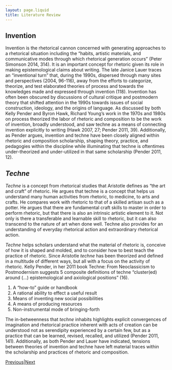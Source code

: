 ```yaml
---
layout: page.liquid
title: Literature Review
---
```

## Invention
Invention is the rhetorical cannon concerned with generating approaches to a rhetorical situation including the “habits, artistic materials, and communicative modes through which rhetorical generation occurs” (Peter Simonson 2014, 314). It is an important concept for rhetoric given its role in making epistemological claims about writing. The late Janice Lauer traces an “inventional turn” that, during the 1990s, dispersed through many sites and perspectives (2004, 96-116), away from the efforts to categorize, theorize, and test elaborated theories of process and towards the knowledges made and expressed through invention (118). Invention has often been obscured by discussions of cultural critique and postmodern theory that shifted attention in the 1990s towards issues of social construction, ideology, and the origins of language. As discussed by both Kelly Pender and Byron Hawk, Richard Young’s work in the 1970s and 1980s on process theorized the labor of rhetoric and composition to be the work of invention, broadly understood, and saw techne as a means of connecting invention explicitly to writing (Hawk 2007, 27; Pender 2011, 39). Additionally, as Pender argues, invention and techne have been closely aligned within rhetoric and composition scholarship, shaping theory, practice, and pedagogies within the discipline while illuminating that techne is oftentimes under-theorized and under-utilized in that same scholarship (Pender 2011, 12). 

## _Techne_
_Techne_ is a concept from rhetorical studies that Aristotle defines as “the art and craft” of rhetoric. He argues that techne is a concept that helps us understand many human activities from rhetoric, to medicine, to arts and crafts. He compares work with rhetoric to that of a skilled artisan such as a potter. He argues that there are fundamental craft skills to master in order to perform rhetoric, but that there is also an intrinsic artistic element to it. Not only is there a transferable and learnable skill to rhetoric, but it can also transcend to the nature of art when done well. Techne also provides for an understanding of everyday rhetorical action and extraordinary rhetorical action.

_Techne_ helps scholars understand what the material of rhetoric is, conceive of how it is shaped and molded, and to consider how to best teach the practice of rhetoric. Since Aristotle _techne_ has been theorized and defined in a multitude of different ways, but all with a focus on the activity of rhetoric. Kelly Pender, in her 2011 book Techne: From Neoclassicism to Postmodernism suggests 5 composite definitions of techne “cluster(ed) around (…) epistemological and axiological positions” (16).
1.	A “how-to” guide or handbook
2.	A rational ability to effect a useful result
3.	Means of inventing new social possibilities
4.	A means of producing resources
5.	Non-instrumental mode of bringing-forth

The in-betweenness that _techne_ inhabits highlights explicit convergences of imagination and rhetorical practice inherent with acts of creation can be understood not as serendipity experienced by a certain few, but as a practice that can be learned, revised, recalled, and utilized (Pender 2011, 141). Additionally, as both Pender and Lauer have indicated, tensions between theories of invention and techne have left material traces within the scholarship and practices of rhetoric and composition. 

<div class="inline_nav">
<p><a href="/michael.healy/introduction/">Previous</a>|<a href="/michael.healy/methods/">Next</a></p></div>